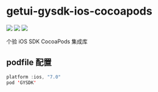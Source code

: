 # getui-gysdk-ios-cocoapods

![](https://img.shields.io/cocoapods/v/GYSDK.svg?style=flat)
![](https://img.shields.io/cocoapods/p/GYSDK.svg?style=flat)
![](https://img.shields.io/cocoapods/l/GYSDK.svg?style=flat)

个验 iOS SDK CocoaPods 集成库

## podfile 配置
``` java
platform :ios, "7.0"
pod 'GYSDK'

```
